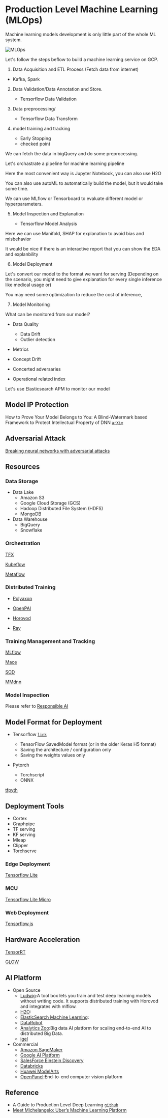 # Production Level Machine Learning (MLOps)

Machine learning models development is only little part of the whole ML system.

![MLOps](https://www.kdnuggets.com/wp-content/uploads/Fig1-Bose-mlops-why-required-what-is.jpg)

Let's follow the steps beflow to build a machine learning service on GCP.

1. Data Acquisition and ETL Process (Fetch data from internet)

  - Kafka, Spark

2. Data Validation/Data Annotation and Store.
   
   - Tensorflow Data Validation



3. Data preprocessing/
   
   - Tensorflow Data Transform


4. model training and tracking
   * Early Stopping
   * checked point
  
We can fetch the data in bigQuery and do some preprocessing.

Let's orchastrate a pipeline for machine learning pipeline

Here the most convenient way is Jupyter Notebook, you can also use H2O

You can also use autoML to automatically build the model, but it would take some time.

We can use MLflow or Tensorboard to evaluate different model or hyperparameters.

5. Model Inspection and Explanation

   - Tensorflow Model Analysis

Here we can use Manifold, SHAP for explanation to avoid bias and misbehavior

It would be nice if there is an interactive report that you can show the EDA and explanbility

6. Model Deployment
 

Let's convert our model to the format we want for serving
(Depending on the scenario, you might need to give explanation for every single inference like medical usage or)

You may need some optimization to reduce the cost of inference, 


7. Model Monitoring

What can be monitored from our model? 

   * Data Quality
     * Data Drift
     * Outlier detection
   * Metrics 
   * Concept Drift
   * Concerted adversaries
   
* Operational related index

Let's use Elasticsearch APM to monitor our model


## Model IP Protection

How to Prove Your Model Belongs to You: A Blind-Watermark based Framework to Protect Intellectual Property of DNN [`arXiv`](https://arxiv.org/abs/1903.01743)


##  Adversarial Attack

[Breaking neural networks with adversarial attacks](https://towardsdatascience.com/breaking-neural-networks-with-adversarial-attacks-f4290a9a45aa)



## Resources

### Data Storage

* Data Lake 
  * Amazon S3
  * Google Cloud Storage (GCS)
  * Hadoop Distributed File System (HDFS)
  * MongoDB
* Data Warehouse
  * BigQuery 
  * Snowflake

### Orchestration

[TFX](https://www.tensorflow.org/tfx)

[Kubeflow](https://www.kubeflow.org/)

[Metaflow](https://metaflow.org/)

### Distributed Training

* [Polyaxon](https://polyaxon.com/)

* [OpenPAI](https://openpai.readthedocs.io/en/latest/#:~:text=OpenPAI%20is%20an%20open%2Dsource,User%20Manual%20and%20Admin%20Manual.)

* [Horovod](https://github.com/horovod/horovod)

* [Ray](https://www.ray.io/)

### Training Management and Tracking

[MLflow](https://mlflow.org/)

[Mace](https://github.com/XiaoMi/mace)

[SOD](https://github.com/symisc/sod)

[MMdnn](https://github.com/Microsoft/MMdnn)


### Model Inspection

Please refer to [Responsible AI](Responsible_AI.md)

## Model Format for Deployment

* Tensorflow [`link`](https://www.tensorflow.org/guide/keras/save_and_serialize)
  * TensorFlow SavedModel format (or in the older Keras H5 format)
  * Saving the architecture / configuration only
  * Saving the weights values only

* Pytorch
  * Torchscript 
  * ONNX

[tfpyth](https://github.com/BlackHC/tfpyth)


## Deployment Tools

* Cortex
* Graphpipe
* TF serving
* KF serving
* Mleap
* Clipper
* Torchserve

### Edge Deployment

[Tensorflow Lite]()

### MCU

[Tensorflow Lite Micro]()

### Web Deployment

[Tensorflow.js]()

## Hardware Acceleration

[TensorRT]()

[GLOW](https://github.com/pytorch/glow)


## AI Platform

* Open Source
   * [Ludwig](https://github.com/ludwig-ai/ludwig):A tool box lets you train and test deep learning models without writing code. It supports distributed training with Horovod and integrates with mlflow.
   * [H2O]():
   * [ElasticSearch Machine Learning]():
   * [DataRobot]()
   * [Analytics Zoo](https://github.com/intel-analytics/analytics-zoo):Big data AI platform for scaling end-to-end AI to distributed Big Data.
   * [igel](https://github.com/nidhaloff/igel)
* Commercial
   * [Amazon SageMaker]()
   * [Google AI Platform]()
   * [SalesForce Einstein Discovery]()
   * [Databricks]()
   * [Huawei ModelArts]()
   * [OpenPanel](https://github.com/onepanelio/onepanel):End-to-end computer vision platform

## Reference
* A Guide to Production Level Deep Learning [`github`](https://github.com/alirezadir/Production-Level-Deep-Learning)
* [Meet Michelangelo: Uber’s Machine Learning Platform](https://eng.uber.com/michelangelo-machine-learning-platform/)
